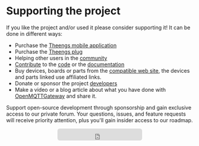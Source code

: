# Supporting the project

If you like the project and/or used it please consider supporting it! It can be done in different ways:
* Purchase the [Theengs mobile application](https://app.theengs.io)
* Purchase the [Theengs plug](https://shop.theengs.io)
* Helping other users in the [community](https://community.openmqttgateway.com)
* [Contribute](development) to the [code](https://github.com/1technophile/OpenMQTTGateway) or the [documentation](https://docs.openmqttgateway.com)
* Buy devices, boards or parts from the [compatible web site](https://compatible.openmqttgateway.com), the devices and parts linked use affiliated links.
* Donate or sponsor the project [developers](https://github.com/1technophile/OpenMQTTGateway/graphs/contributors)
* Make a video or a blog article about what you have done with [OpenMQTTGateway](https://docs.openmqttgateway.com) and share it.

Support open-source development through sponsorship and gain exclusive access to our private forum. Your questions, issues, and feature requests will receive priority attention, plus you'll gain insider access to our roadmap.

<div style="text-align: center;">
    <iframe src="https://github.com/sponsors/theengs/button" title="Sponsor Theengs" height="32" width="228" style="border: 0; border-radius: 6px;"></iframe>
</div>
